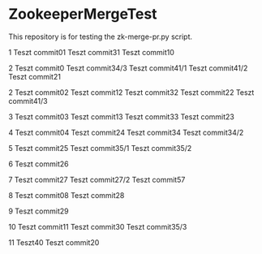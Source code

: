 # ZookeeperMergeTest
This repository is for testing the zk-merge-pr.py script. 

1
Teszt commit01
Teszt commit31
Teszt commit10

2
Teszt commit0
Teszt commit34/3
Teszt commit41/1
Teszt commit41/2
Teszt commit21


2
Teszt commit02
Teszt commit12
Teszt commit32
Teszt commit22
Teszt commit41/3

3
Teszt commit03
Teszt commit13
Teszt commit33
Teszt commit23


4
Teszt commit04
Teszt commit24
Teszt commit34
Teszt commit34/2


5
Teszt commit25
Teszt commit35/1
Teszt commit35/2

6
Teszt commit26

7
Teszt commit27
Teszt commit27/2
Teszt commit57

8
Teszt commit08
Teszt commit28

9
Teszt commit29

10
Teszt commit11
Teszt commit30
Teszt commit35/3

11
Teszt40
Teszt commit20
